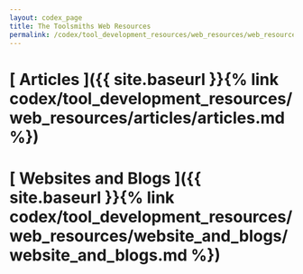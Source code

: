 ```yaml
---
layout: codex_page
title: The Toolsmiths Web Resources
permalink: /codex/tool_development_resources/web_resources/web_resources
---
```


# [ Articles ]({{ site.baseurl }}{% link codex/tool_development_resources/web_resources/articles/articles.md %})

# [ Websites and Blogs ]({{ site.baseurl }}{% link codex/tool_development_resources/web_resources/website_and_blogs/website_and_blogs.md %})

